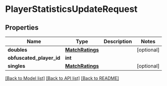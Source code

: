 # PlayerStatisticsUpdateRequest

## Properties
Name | Type | Description | Notes
------------ | ------------- | ------------- | -------------
**doubles** | [**MatchRatings**](MatchRatings.md) |  | [optional] 
**obfuscated_player_id** | **int** |  | 
**singles** | [**MatchRatings**](MatchRatings.md) |  | [optional] 

[[Back to Model list]](../README.md#documentation-for-models) [[Back to API list]](../README.md#documentation-for-api-endpoints) [[Back to README]](../README.md)

